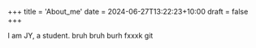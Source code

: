 +++
title = 'About_me'
date = 2024-06-27T13:22:23+10:00
draft = false
+++

I am JY, a student.
bruh bruh burh
fxxxk git